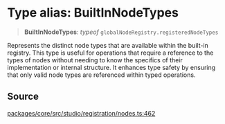 # Type alias: BuiltInNodeTypes

> **BuiltInNodeTypes**: *typeof* `globalNodeRegistry.registeredNodeTypes`

Represents the distinct node types that are available within the built-in registry. This type is useful for
operations that require a reference to the types of nodes without needing to know the specifics of their
implementation or internal structure. It enhances type safety by ensuring that only valid node types are
referenced within typed operations.

## Source

[packages/core/src/studio/registration/nodes.ts:462](https://github.com/VictorS67/encre/blob/42c3bddca4be2d23ad959c1c99381eefbf43789c/packages/core/src/studio/registration/nodes.ts#L462)
